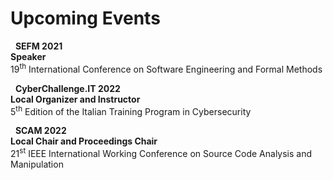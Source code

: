 # Upcoming Events


<i class="fas fa-chalkboard-teacher"></i> &nbsp; **SEFM 2021** <br>
**Speaker** <br> 19<sup>th</sup> International Conference on Software Engineering and Formal Methods

<i class="fas fa-user-shield"></i> &nbsp; **CyberChallenge.IT 2022** <br>
**Local Organizer and Instructor** <br> 5<sup>th</sup> Edition of the Italian Training Program in Cybersecurity

<i class="fas fa-users-cog"></i> &nbsp; **SCAM 2022** <br>
**Local Chair and Proceedings Chair** <br> 21<sup>st</sup> IEEE International Working Conference on Source Code Analysis and Manipulation


